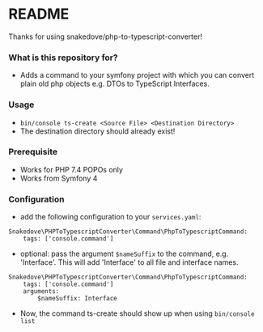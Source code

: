 # README #

Thanks for using snakedove/php-to-typescript-converter!

### What is this repository for? ###

* Adds a command to your symfony project with which you can convert plain old php objects e.g. DTOs to TypeScript Interfaces.

### Usage ###
* `bin/console ts-create <Source File> <Destination Directory>`
* The destination directory should already exist!

### Prerequisite ###
* Works for PHP 7.4 POPOs only
* Works from Symfony 4

### Configuration ###

* add the following configuration to your `services.yaml`: 
```
Snakedove\PHPToTypescriptConverter\Command\PhpToTypescriptCommand:
    tags: ['console.command']
```
* optional: pass the argument `$nameSuffix` to the command, e.g. 'Interface'. This will add 'Interface' to all file and interface names.
```
Snakedove\PHPToTypescriptConverter\Command\PhpToTypescriptCommand:
    tags: ['console.command']
    arguments:
        $nameSuffix: Interface
```
* Now, the command ts-create should show up when using `bin/console list`
